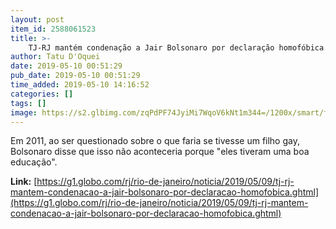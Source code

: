 ```yaml
---
layout: post
item_id: 2588061523
title: >-
    TJ-RJ mantém condenação a Jair Bolsonaro por declaração homofóbica
author: Tatu D'Oquei
date: 2019-05-10 00:51:29
pub_date: 2019-05-10 00:51:29
time_added: 2019-05-10 14:16:52
categories: []
tags: []
image: https://s2.glbimg.com/zqPdPF74JyiMi7WqoV6kNt1m344=/1200x/smart/filters:cover():strip_icc()/s.glbimg.com/jo/g1/f/original/2019/05/09/bolsonaro.jpg
---
```


Em 2011, ao ser questionado sobre o que faria se tivesse um filho gay, Bolsonaro disse que isso não aconteceria porque "eles tiveram uma boa educação".

**Link:** [https://g1.globo.com/rj/rio-de-janeiro/noticia/2019/05/09/tj-rj-mantem-condenacao-a-jair-bolsonaro-por-declaracao-homofobica.ghtml](https://g1.globo.com/rj/rio-de-janeiro/noticia/2019/05/09/tj-rj-mantem-condenacao-a-jair-bolsonaro-por-declaracao-homofobica.ghtml)

